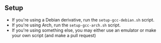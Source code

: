 ## Setup

- If you're using a Debian derivative, run the `setup-gcc-debian.sh` script. 
- If you're using Arch, run the `setup-gcc-arch.sh` script. 
- If you're using something else, you may either use an emulator or make your own script (and make a pull request)
